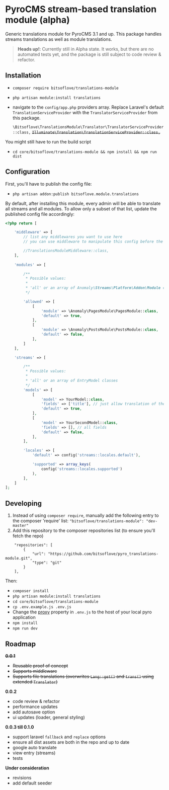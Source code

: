 # PyroCMS stream-based translation module (alpha)
Generic translations module for PyroCMS 3.1 and up. This package handles streams translations as well as module translations.


> **Heads up!**: Currently still in Alpha state. It works, but there are no automated tests yet, and the package is still subject to code review & refactor.

## Installation
- `composer require bitsoflove/translations-module`
- `php artisan module:install translations`
- navigate to the `config/app.php` providers array. Replace Laravel's default `TranslationServiceProvider` with the `TranslatorServiceProvider` from this package.

    `\Bitsoflove\TranslationsModule\Translator\TranslatorServiceProvider::class,`
    ~~`Illuminate\Translation\TranslationServiceProvider::class,`~~


You might still have to run the build script

- `cd core/bitsoflove/translations-module && npm install && npm run dist`

## Configuration

First, you'll have to publish the config file:
- `php artisan addon:publish bitsoflove.module.translations`

By default, after installing this module, every admin will be able to translate all streams and all modules.
To allow only a subset of that list, update the published config file accordingly:

```php
<?php return [

    'middleware' => [
        // list any middlewares you want to use here
        // you can use middleware to manipulate this config before the page gets rendered

        //TranslationsModuleMiddleware::class,
    ],
    
    'modules' => [

        /**
         * Possible values:
         *
         * 'all' or an array of Anomaly\Streams\Platform\Addon\Module classes
         */

        'allowed' => [
            [
                'module' => \Anomaly\PagesModule\PagesModule::class,
                'default' => true,
            ],
            [
                'module' => \Anomaly\PostsModule\PostsModule::class,
                'default' => false,
            ],
        ]
    ],

    'streams' => [

        /**
         * Possible values:
         *
         * 'all' or an array of EntryModel classes
         */
        'models' => [
            [
                'model' => YourModel::class,
                'fields' => ['title'], // just allow translation of the title field
                'default' => true,
            ],
            [
                'model' => YourSecondModel::class,
                'fields' => [], // all fields
                'default' => false,
            ],
        ],

        'locales' => [
            'default' => config('streams::locales.default'),

            'supported' => array_keys(
                config('streams::locales.supported')
            ),
        ],
    ]
];
```
## Developing
1. Instead of using `composer require`, manually add the following entry to the composer 'require' list: `"bitsoflove/translations-module": "dev-master"`
2. Add this repository to the composer repositories list (to ensure you'll fetch the repo)
```
    "repositories": [
        {
            "url": "https://github.com/bitsoflove/pyro_translations-module.git",
            "type": "git"
        }
    ],
```

Then:
- `composer install`
- `php artisan module:install translations`
- `cd core/bitsoflove/translations-module`
- `cp .env.example.js .env.js`
- Change the [proxy](https://github.com/bitsoflove/pyro_translations-module/blob/master/.env.example.js#L4) property in `.env.js` to the host of your local pyro application
- `npm install`
- `npm run dev`

## Roadmap


~~**0.0.1**~~

- ~~Reusable proof of concept~~
- ~~Supports middleware~~
- ~~Supports file translations (overwrites `Lang::get()` and `trans()` using extended `Translator`)~~

**0.0.2**
- code review & refactor
- performance updates
- add autosave option
- ui updates (loader, general styling)

**0.0.3 till 0.1.0**

- support laravel `fallback` and `replace` options
- ensure all dist assets are both in the repo and up to date
- google auto translate
- view entry (streams)
- tests

**Under consideration**

- revisions
- add default seeder
